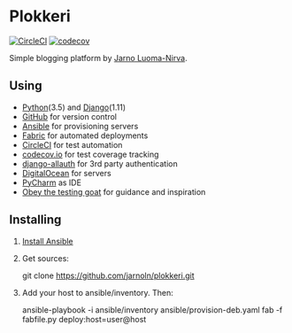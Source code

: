 # Plokkeri

[![CircleCI](https://circleci.com/gh/jarnoln/plokkeri.svg?style=shield)](https://circleci.com/gh/jarnoln/plokkeri)
[![codecov](https://codecov.io/gh/jarnoln/plokkeri/branch/master/graph/badge.svg)](https://codecov.io/gh/jarnoln/plokkeri)

Simple blogging platform by [Jarno Luoma-Nirva](http://jln.fi).

Using
-----
 - [Python](https://www.python.org/)(3.5) and [Django](https://www.djangoproject.com/)(1.11)
 - [GitHub](https://github.com/jarnoln/plokkeri/) for version control
 - [Ansible](https://www.ansible.com/) for provisioning servers
 - [Fabric](http://www.fabfile.org/) for automated deployments
 - [CircleCI](https://circleci.com/gh/jarnoln/plokkeri) for test automation
 - [codecov.io](https://codecov.io/gh/jarnoln/plokkeri) for test coverage tracking
 - [django-allauth](http://django-allauth.readthedocs.io/en/latest/) for 3rd party authentication 
 - [DigitalOcean](https://www.digitalocean.com/) for servers
 - [PyCharm](https://www.jetbrains.com/pycharm/) as IDE
 - [Obey the testing goat](https://www.obeythetestinggoat.com/) for guidance and inspiration

Installing
----------

1. [Install Ansible](http://docs.ansible.com/ansible/latest/intro_installation.html)

2. Get sources:

    git clone https://github.com/jarnoln/plokkeri.git

3. Add your host to ansible/inventory. Then:

    ansible-playbook -i ansible/inventory ansible/provision-deb.yaml
    fab -f fabfile.py deploy:host=user@host
